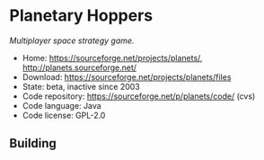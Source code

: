 # Planetary Hoppers

_Multiplayer space strategy game._

- Home: https://sourceforge.net/projects/planets/, http://planets.sourceforge.net/
- Download: https://sourceforge.net/projects/planets/files
- State: beta, inactive since 2003
- Code repository: https://sourceforge.net/p/planets/code/ (cvs)
- Code language: Java
- Code license: GPL-2.0

## Building

